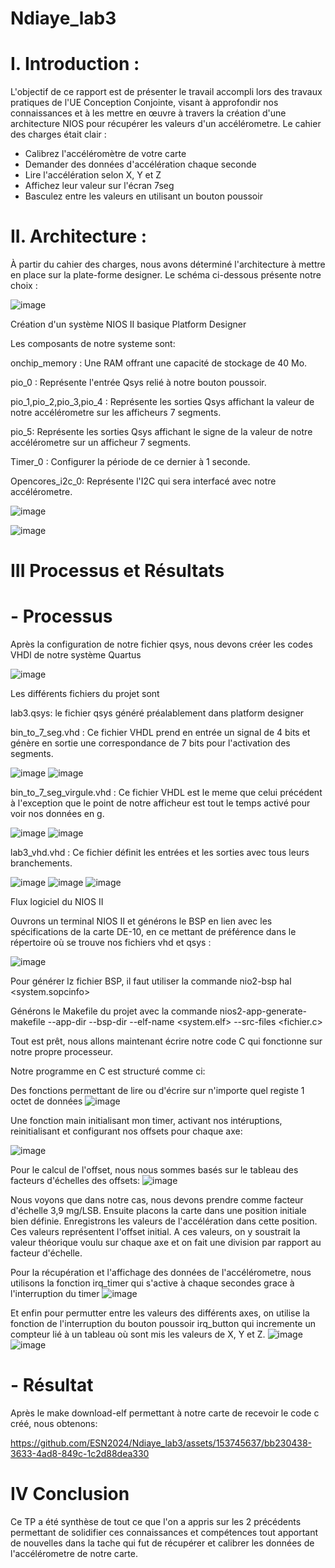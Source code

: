 # Ndiaye_lab3

# I. Introduction :
L'objectif de ce rapport est de présenter le travail accompli lors des travaux pratiques de l'UE Conception Conjointe, visant à approfondir nos connaissances et à les mettre en œuvre à travers la création d'une architecture NIOS pour récupérer les valeurs d'un accélérometre. 
Le cahier des charges était clair : 
- Calibrez l'accéléromètre de votre carte
- Demander des données d'accélération chaque seconde
- Lire l'accélération selon X, Y et Z 
- Affichez leur valeur sur l'écran 7seg
- Basculez entre les valeurs en utilisant un bouton poussoir

# II. Architecture :
À partir du cahier des charges, nous avons déterminé l'architecture à mettre en place sur la plate-forme designer. Le schéma ci-dessous présente notre choix :

![image](https://github.com/ESN2024/Ndiaye_lab3/assets/153745637/f9e4183d-5430-420b-a41b-9d0cb8e651cb)


Création d'un système NIOS II basique Platform Designer

Les composants de notre systeme sont:

onchip_memory : Une RAM offrant une capacité de stockage de 40 Mo.

pio_0 : Représente l'entrée Qsys relié à notre bouton poussoir.

pio_1,pio_2,pio_3,pio_4 : Représente les sorties Qsys affichant la valeur de notre accélérometre sur les afficheurs 7 segments.

pio_5:  Représente les sorties Qsys affichant le signe de la valeur de notre accélérometre sur un afficheur 7 segments.

Timer_0 : Configurer la période de ce dernier à 1 seconde.

Opencores_i2c_0: Représente l'I2C qui sera interfacé avec notre accélérometre.

![image](https://github.com/ESN2024/Ndiaye_lab3/assets/153745637/1fdde69c-bef1-4699-9c52-ff28f299a7cc)

![image](https://github.com/ESN2024/Ndiaye_lab3/assets/153745637/37a2c52e-605d-46f6-852b-a0cac9b755f3)


# III Processus et Résultats
# - Processus
Après la configuration de notre fichier qsys, nous devons créer les codes VHDl de notre système Quartus

![image](https://github.com/ESN2024/Ndiaye_lab3/assets/153745637/b43b0a70-bd66-48d5-936b-23d84e6c37ec)

Les différents fichiers du projet sont

lab3.qsys: le fichier qsys généré préalablement dans platform designer

bin_to_7_seg.vhd : Ce fichier VHDL prend en entrée un signal de 4 bits  et génère en sortie une correspondance de 7 bits pour l'activation des segments. 

![image](https://github.com/ESN2024/Ndiaye_lab3/assets/153745637/185f94bd-cbec-47f2-b0c4-a6503b626c7b)
![image](https://github.com/ESN2024/Ndiaye_lab3/assets/153745637/d5795fe1-b0c1-4bbb-a44c-1ab443eda932)

bin_to_7_seg_virgule.vhd : Ce fichier VHDL est le meme que celui précédent à l'exception que le point de notre afficheur est tout le temps activé pour voir nos données en g.

![image](https://github.com/ESN2024/Ndiaye_lab3/assets/153745637/fa9065e4-9364-4198-b9cc-559e7b4a76d7)
![image](https://github.com/ESN2024/Ndiaye_lab3/assets/153745637/f69866d4-db43-4f8f-8a81-b184d8ec1d5b)


lab3_vhd.vhd : Ce fichier définit les entrées et les sorties avec tous leurs branchements.

![image](https://github.com/ESN2024/Ndiaye_lab3/assets/153745637/26c2aeb2-bf7e-416c-85cd-a9f8c604e6a2)
![image](https://github.com/ESN2024/Ndiaye_lab3/assets/153745637/6be30fdb-8ff6-4529-a107-c7e99dea63ba)
![image](https://github.com/ESN2024/Ndiaye_lab3/assets/153745637/6ef734f2-3216-47ab-8909-caea98212a0f)


Flux logiciel du NIOS II

Ouvrons un terminal NIOS II et générons le BSP en lien avec les spécifications de la carte DE-10, en ce mettant de préférence dans le répertoire où se trouve nos fichiers vhd et qsys :

![image](https://github.com/ESN2024/Ndiaye_lab3/assets/153745637/f1aa3041-8481-43da-8983-4d273195ab90)

Pour générer lz fichier BSP, il faut utiliser la commande nio2-bsp hal <system.sopcinfo>

Générons le Makefile du projet avec la commande nios2-app-generate-makefile --app-dir --bsp-dir --elf-name <system.elf> --src-files <fichier.c>

Tout est prêt, nous allons maintenant écrire notre code C qui fonctionne sur notre propre processeur.

Notre programme en C est structuré comme ci:

Des fonctions permettant de lire ou d'écrire sur n'importe quel registe 1 octet de données
![image](https://github.com/ESN2024/Ndiaye_lab3/assets/153745637/6dffb227-211e-4752-adb6-250603a3b06a)

Une fonction main initialisant mon timer, activant nos intéruptions, reinitialisant et configurant nos offsets pour chaque axe:

![image](https://github.com/ESN2024/Ndiaye_lab3/assets/153745637/33aea1f2-c0f6-4580-9f0a-7f17d62e72a1)

Pour le calcul de l'offset, nous nous sommes basés sur le tableau des facteurs d'échelles des offsets:
![image](https://github.com/ESN2024/Ndiaye_lab3/assets/153745637/ea15be87-4288-49d9-ac9b-5ffb5b7e8b44)

Nous voyons que dans notre cas, nous devons prendre comme facteur d'échelle 3,9 mg/LSB.
Ensuite placons la carte dans une position initiale bien définie.
Enregistrons les valeurs de l'accélération dans cette position. Ces valeurs représentent l'offset initial.
A ces valeurs, on y soustrait la valeur théorique voulu sur chaque axe et on fait une division par rapport au facteur d'échelle.

Pour la récupération et l'affichage des données de l'accélérometre, nous utilisons la fonction irq_timer qui s'active à chaque secondes grace à l'interruption du timer
![image](https://github.com/ESN2024/Ndiaye_lab3/assets/153745637/05545908-2989-4464-ab5e-6b9b75c0cd34)

Et enfin pour permutter entre les valeurs des différents axes, on utilise la fonction de l'interruption du bouton poussoir irq_button qui incremente un compteur lié à un tableau où
sont mis les valeurs de X, Y et Z.
![image](https://github.com/ESN2024/Ndiaye_lab3/assets/153745637/9c9039d4-b34c-4f9e-8d9d-dac177ff9934)
![image](https://github.com/ESN2024/Ndiaye_lab3/assets/153745637/9473a8ae-521c-4100-af69-684813913b95)


# - Résultat
Après le make download-elf permettant à notre carte de recevoir le code c créé, nous obtenons:

https://github.com/ESN2024/Ndiaye_lab3/assets/153745637/bb230438-3633-4ad8-849c-1c2d88dea330


# IV Conclusion

Ce TP a été synthèse de tout ce que l'on a appris sur les 2 précédents permettant de solidifier ces connaissances et compétences tout apportant de nouvelles
dans la tache qui fut de récupérer et calibrer les données de l'accélérometre de notre carte.
